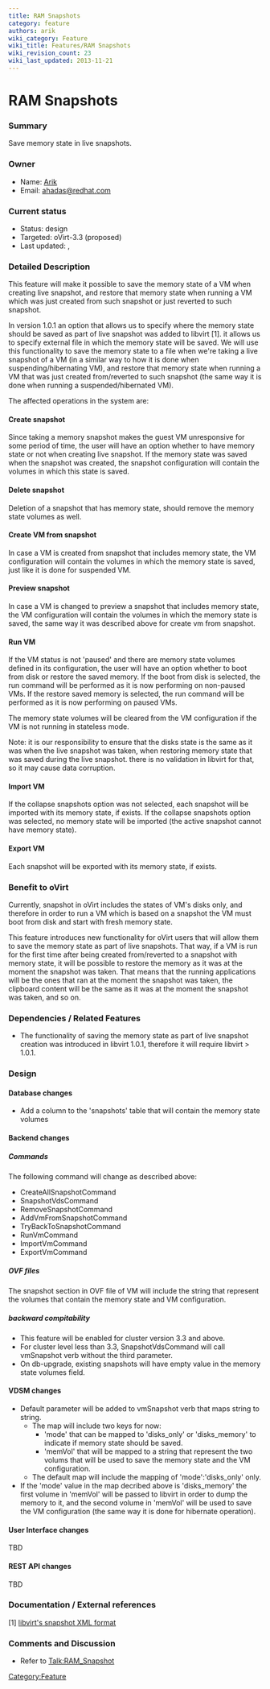 ```yaml
---
title: RAM Snapshots
category: feature
authors: arik
wiki_category: Feature
wiki_title: Features/RAM Snapshots
wiki_revision_count: 23
wiki_last_updated: 2013-11-21
---
```


# RAM Snapshots

### Summary

Save memory state in live snapshots.

### Owner

*   Name: [ Arik](User:Arik)
*   Email: <ahadas@redhat.com>

### Current status

*   Status: design
*   Targeted: oVirt-3.3 (proposed)
*   Last updated: ,

### Detailed Description

This feature will make it possible to save the memory state of a VM when creating live snapshot, and restore that memory state when running a VM which was just created from such snapshot or just reverted to such snapshot.

In version 1.0.1 an option that allows us to specify where the memory state should be saved as part of live snapshot was added to libvirt [1]. it allows us to specify external file in which the memory state will be saved. We will use this functionality to save the memory state to a file when we're taking a live snapshot of a VM (in a similar way to how it is done when suspending/hibernating VM), and restore that memory state when running a VM that was just created from/reverted to such snapshot (the same way it is done when running a suspended/hibernated VM).

The affected operations in the system are:

#### Create snapshot

Since taking a memory snapshot makes the guest VM unresponsive for some period of time, the user will have an option whether to have memory state or not when creating live snapshot. If the memory state was saved when the snapshot was created, the snapshot configuration will contain the volumes in which this state is saved.

#### Delete snapshot

Deletion of a snapshot that has memory state, should remove the memory state volumes as well.

#### Create VM from snapshot

In case a VM is created from snapshot that includes memory state, the VM configuration will contain the volumes in which the memory state is saved, just like it is done for suspended VM.

#### Preview snapshot

In case a VM is changed to preview a snapshot that includes memory state, the VM configuration will contain the volumes in which the memory state is saved, the same way it was described above for create vm from snapshot.

#### Run VM

If the VM status is not 'paused' and there are memory state volumes defined in its configuration, the user will have an option whether to boot from disk or restore the saved memory. If the boot from disk is selected, the run command will be performed as it is now performing on non-paused VMs. If the restore saved memory is selected, the run command will be performed as it is now performing on paused VMs.

The memory state volumes will be cleared from the VM configuration if the VM is not running in stateless mode.

Note: it is our responsibility to ensure that the disks state is the same as it was when the live snapshot was taken, when restoring memory state that was saved during the live snapshot. there is no validation in libvirt for that, so it may cause data corruption.

#### Import VM

If the collapse snapshots option was not selected, each snapshot will be imported with its memory state, if exists. If the collapse snapshots option was selected, no memory state will be imported (the active snapshot cannot have memory state).

#### Export VM

Each snapshot will be exported with its memory state, if exists.

### Benefit to oVirt

Currently, snapshot in oVirt includes the states of VM's disks only, and therefore in order to run a VM which is based on a snapshot the VM must boot from disk and start with fresh memory state.

This feature introduces new functionality for oVirt users that will allow them to save the memory state as part of live snapshots. That way, if a VM is run for the first time after being created from/reverted to a snapshot with memory state, it will be possible to restore the memory as it was at the moment the snapshot was taken. That means that the running applications will be the ones that ran at the moment the snapshot was taken, the clipboard content will be the same as it was at the moment the snapshot was taken, and so on.

### Dependencies / Related Features

*   The functionality of saving the memory state as part of live snapshot creation was introduced in libvirt 1.0.1, therefore it will require libvirt > 1.0.1.

### Design

#### Database changes

*   Add a column to the 'snapshots' table that will contain the memory state volumes

#### Backend changes

##### Commands

The following command will change as described above:

*   CreateAllSnapshotCommand
*   SnapshotVdsCommand
*   RemoveSnapshotCommand
*   AddVmFromSnapshotCommand
*   TryBackToSnapshotCommand
*   RunVmCommand
*   ImportVmCommand
*   ExportVmCommand

##### OVF files

The snapshot section in OVF file of VM will include the string that represent the volumes that contain the memory state and VM configuration.

##### backward compitability

*   This feature will be enabled for cluster version 3.3 and above.
*   For cluster level less than 3.3, SnapshotVdsCommand will call vmSnapshot verb without the third parameter.
*   On db-upgrade, existing snapshots will have empty value in the memory state volumes field.

#### VDSM changes

*   Default parameter will be added to vmSnapshot verb that maps string to string.
    -   The map will include two keys for now:
        -   'mode' that can be mapped to 'disks_only' or 'disks_memory' to indicate if memory state should be saved.
        -   'memVol' that will be mapped to a string that represent the two volums that will be used to save the memory state and the VM configuration.
    -   The default map will include the mapping of 'mode':'disks_only' only.
*   If the 'mode' value in the map decribed above is 'disks_memory' the first volume in 'memVol' will be passed to libvirt in order to dump the memory to it, and the second volume in 'memVol' will be used to save the VM configuration (the same way it is done for hibernate operation).

#### User Interface changes

TBD

#### REST API changes

TBD

### Documentation / External references

[1] [libvirt's snapshot XML format](http://libvirt.org/formatsnapshot.html)

### Comments and Discussion

*   Refer to <Talk:RAM_Snapshot>

<Category:Feature>
